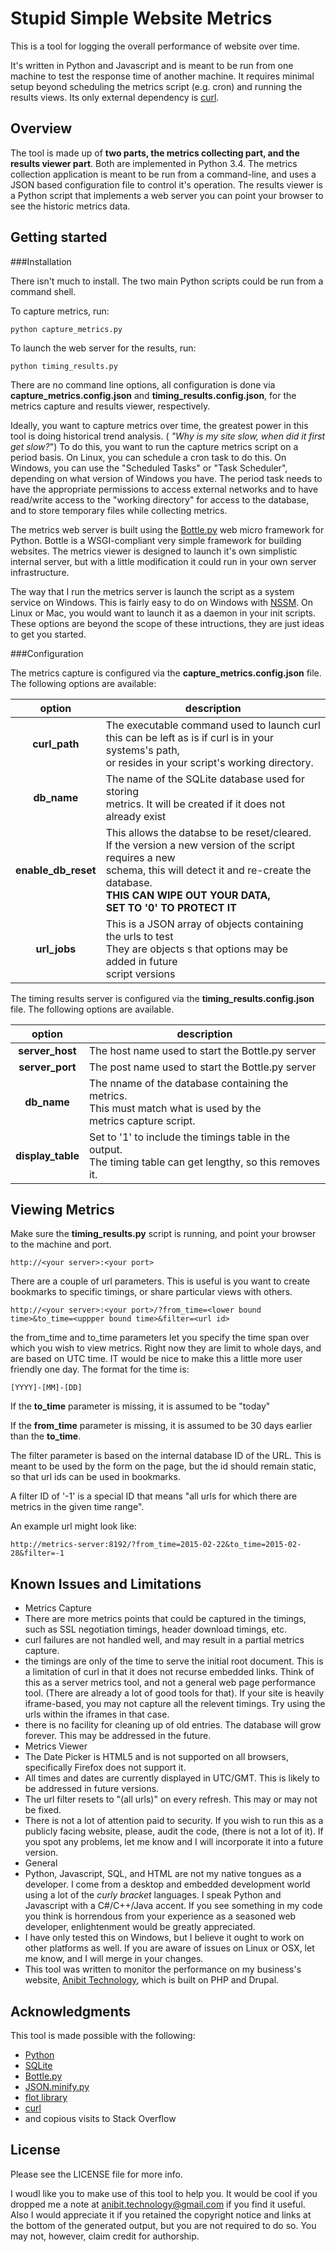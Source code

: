 Stupid Simple Website Metrics
=============================

This is a tool for logging the overall performance of website over time.

It's written in Python and Javascript and is meant to be run from one machine to test the response time of another machine. It requires minimal setup beyond scheduling the metrics script (e.g. cron) and running the results views. Its only external dependency is [curl](http://curl.haxx.se/).


Overview
--------

The tool is made up of **two parts, the metrics collecting part, and the results viewer part**. Both are implemented in Python 3.4. The metrics collection application is meant to be run from a command-line, and uses a JSON based configuration file to control it's operation. The results viewer is a Python script that implements a web server you can point your browser to see the historic metrics data.

Getting started
---------------

###Installation


There isn't much to install. The two main Python scripts could be run from a command shell.


To capture metrics, run:

```
python capture_metrics.py
```

To launch the web server for the results, run:

```
python timing_results.py
```

There are no command line options, all configuration is done via **capture_metrics.config.json** and **timing_results.config.json**, for the metrics capture and results viewer, respectively.


Ideally, you want to capture metrics over time, the greatest power in this tool is doing historical trend analysis. ( *"Why is my site slow, when did it first get slow?*") To do this, you want to run the capture metrics script on a period basis. On Linux, you can schedule a cron task to do this. On Windows, you can use the "Scheduled Tasks" or "Task Scheduler", depending on what version of Windows you have. The period task needs to have the appropriate permissions to access external networks and to have read/write access to the "working directory" for access to the database, and to store temporary files while collecting metrics. 

The metrics web server is built using the [Bottle.py](http://bottlepy.org/) web micro framework for Python. Bottle is a WSGI-compliant very simple framework for building websites. The metrics viewer is designed to launch it's own simplistic internal server, but with a little modification it could run in your own server infrastructure.

The way that I run the metrics server is launch the script as a system service on Windows. This is fairly easy to do on Windows with [NSSM](http://nssm.cc/). On Linux or Mac, you would want to launch it as a daemon in your init scripts. These options are beyond the scope of these intructions, they are just ideas to get you started. 
  
###Configuration

The metrics capture is configured via the **capture_metrics.config.json** file. The following options are available:

| option        | description  |
| :------------:| ------------ |
| **curl_path** | The executable command used to launch curl<br>this can be left as is if curl is in your systems's path, <br>or resides in your script's working directory.         |
| **db_name**   | The name of the SQLite database used for storing <br>metrics. It will be created if it does not already exist |
| **enable_db_reset** | This allows the databse to be reset/cleared.<br> If the version a new version of the script requires a new<br> schema, this will detect it and re-create the database.<br>**THIS CAN WIPE OUT YOUR DATA,<br> SET TO '0' TO PROTECT IT** |
| **url_jobs** | This is a JSON array of objects containing the urls to test<br>They are objects s that options may be added in future<br>script versions |


The timing results server is configured via the **timing_results.config.json** file. The following options are available. 

| option        | description  |
| :------------:| ------------ |
| **server_host** | The host name used to start the Bottle.py server |
| **server_port** | The post name used to start the Bottle.py server |
| **db_name** | The nname of the database containing the metrics. <br> This must match what is used by the <br>metrics capture script. |
| **display_table** | Set to '1' to include the timings table in the output. <br> The timing table can get  lengthy, so this removes it. |

Viewing Metrics
---------------

Make sure the **timing_results.py** script is running, and point your browser to the machine and port. 

```
http://<your server>:<your port>
```

There are a couple of url parameters. This is useful is you want to create bookmarks to specific timings, or share particular views with others.

```
http://<your server>:<your port>/?from_time=<lower bound time>&to_time=<uppper bound time>&filter=<url id>
``` 

the from_time and to_time parameters let you specify the time span over which you wish to view metrics. Right now they are limit to whole days, and are based on UTC time. IT would be nice to make this a little more user friendly one day. The format for the time is:

```
[YYYY]-[MM]-[DD]
```

If the **to_time** parameter is missing, it is assumed to be "today"

If the **from_time** parameter is missing, it is assumed to be 30 days earlier than the **to_time**.

The filter parameter is based on the internal database ID of the URL. This is meant to be used by the form on the page, but the id should remain static, so that url ids can be used in bookmarks.

A filter ID of '-1' is a special ID that means "all urls for which there are metrics in the given time range".

An example url might look like:

```
http://metrics-server:8192/?from_time=2015-02-22&to_time=2015-02-28&filter=-1
```


Known Issues and Limitations
----------------
  * Metrics Capture
   * There are more metrics points that could be captured in the timings, such as SSL negotiation timings, header download timings, etc.
   * curl failures are not handled well, and may result in a partial metrics capture.
   * the timings are only of the time to serve the initial root document. This is a limitation of curl in that it does not recurse embedded links. Think of this as a server metrics tool, and not a general web page performance tool. (There are already a lot of good tools for that). If your site is heavily iframe-based, you may not capture all the relevent timings. Try using the urls within the iframes in that case. 
   * there is no facility for cleaning up of old entries. The database will grow forever. This may be addressed in the future.
  * Metrics Viewer 
   * The Date Picker is HTML5 and is not supported on all browsers, specifically Firefox does not support it. 
   * All times and dates are currently displayed in UTC/GMT. This is likely to be addressed in future versions.
   * The url filter resets to "(all urls)" on every refresh. This may or may not be fixed.
   * There is not a lot of attention paid to security. If you wish to run this as a publicly facing website, please, audit the code, (there is not a lot of it). If you spot any problems, let me know and I will incorporate it into a future version.
  * General
   * Python, Javascript, SQL, and HTML are not my native tongues as a developer. I come from a desktop and embedded development world using a lot of the _curly bracket_ languages. I speak Python and Javascript with a C#/C++/Java accent. If you see something in my code you think is horrendous from your experience as a seasoned web developer, enlightenment would be greatly appreciated.
   * I have only tested this on Windows, but I believe it ought to work on other platforms as well. If you are aware of issues on Linux or OSX, let me know, and I will merge in your changes.  
   * This tool was written to monitor the performance on my business's website, [Anibit Technology](https://anibit.com), which is built on PHP and Drupal.


Acknowledgments
----------------
This tool is made possible with the following:

  * [Python](https://www.python.org/)
  * [SQLite](http://www.sqlite.org/)
  * [Bottle.py](http://bottlepy.org/)
  * [JSON.minify.py](https://github.com/getify/JSON.minify)
  * [flot library](www.flotcharts.org)
  * [curl](http://curl.haxx.se/)
  * and copious visits to Stack Overflow

License
-------

Please see the LICENSE file for more info. 

I woudl like you to make use of this tool to help you. It would be cool if you dropped me a note at anibit.technology@gmail.com if you find it useful. Also I would appreciate it if you retained the copyright notice and links at the bottom of the generated output, but you are not required to do so. You may not, however, claim credit for authorship.   